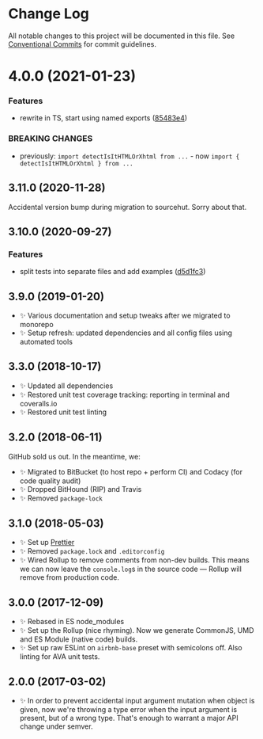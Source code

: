 # Change Log

All notable changes to this project will be documented in this file.
See [Conventional Commits](https://conventionalcommits.org) for commit guidelines.

# 4.0.0 (2021-01-23)

### Features

- rewrite in TS, start using named exports ([85483e4](https://github.com/codsen/codsen/commit/85483e4e32eef4566dbd5f11304c1d42f96b9682))

### BREAKING CHANGES

- previously: `import detectIsItHTMLOrXhtml from ...` - now `import { detectIsItHTMLOrXhtml } from ...`

## 3.11.0 (2020-11-28)

Accidental version bump during migration to sourcehut. Sorry about that.

## 3.10.0 (2020-09-27)

### Features

- split tests into separate files and add examples ([d5d1fc3](https://gitlab.com/codsen/codsen/commit/d5d1fc3c29524c53569b2e48c18d63a275afae25))

## 3.9.0 (2019-01-20)

- ✨ Various documentation and setup tweaks after we migrated to monorepo
- ✨ Setup refresh: updated dependencies and all config files using automated tools

## 3.3.0 (2018-10-17)

- ✨ Updated all dependencies
- ✨ Restored unit test coverage tracking: reporting in terminal and coveralls.io
- ✨ Restored unit test linting

## 3.2.0 (2018-06-11)

GitHub sold us out. In the meantime, we:

- ✨ Migrated to BitBucket (to host repo + perform CI) and Codacy (for code quality audit)
- ✨ Dropped BitHound (RIP) and Travis
- ✨ Removed `package-lock`

## 3.1.0 (2018-05-03)

- ✨ Set up [Prettier](https://prettier.io)
- ✨ Removed `package.lock` and `.editorconfig`
- ✨ Wired Rollup to remove comments from non-dev builds. This means we can now leave the `console.log`s in the source code — Rollup will remove from production code.

## 3.0.0 (2017-12-09)

- ✨ Rebased in ES node_modules
- ✨ Set up the Rollup (nice rhyming). Now we generate CommonJS, UMD and ES Module (native code) builds.
- ✨ Set up raw ESLint on `airbnb-base` preset with semicolons off. Also linting for AVA unit tests.

## 2.0.0 (2017-03-02)

- ✨ In order to prevent accidental input argument mutation when object is given, now we're throwing a type error when the input argument is present, but of a wrong type. That's enough to warrant a major API change under semver.
